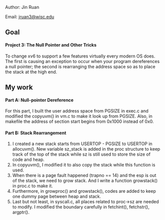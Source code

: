 Author: Jin Ruan

Email: jruan3@wisc.edu

## Goal
#### Project 3: The Null Pointer and Other Tricks

To change xv6 to support a few features virtually every modern OS does. The first is causing an exception to occur when your program dereferences a null pointer; the second is rearranging the address space so as to place the stack at the high end.

## My work

#### Part A: Null-pointer Dereference

For this part, I built the user address space from PGSIZE in exec.c and 
modified the copyuvm() in vm.c to make it look up from PGSIZE. Also, in 
makefile the address of section start begins from 0x1000 instead of 0x0.

#### Part B: Stack Rearrangement

1. I created a new stack starts from USERTOP - PGSIZE to USERTOP in 
allocuvm(). New variable sz_stack is added in the proc structure to keep 
track of the top of the stack while sz is still used to store the size of 
code and heap.
2. In copyuvm(), I modified it to also copy the stack while this function 
is used.
3. When there is a page fault happened (trapno == 14) and the esp is out of 
the stack, we need to grow stack. And I write a function growstack() in proc.c 
to make it.
4. Furthermore, in growproc() and growstack(), codes are added to keep one 
dummy page between heap and stack.
5. Last but not least, in syscall.c, all places related to proc->sz are 
needed to modify. I modified the boundary carefully in fetchint(), fetchstr(), 
argptr().
